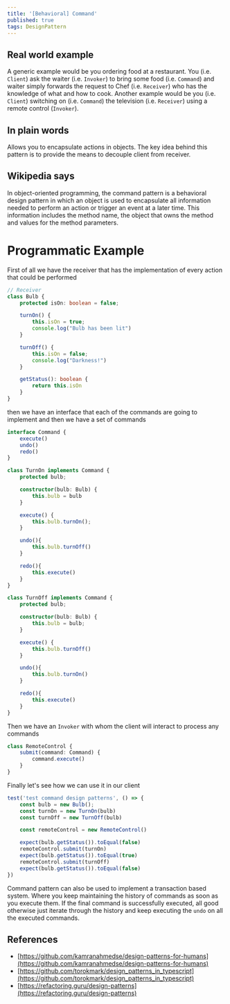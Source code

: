 ```yaml
---
title: '[Behavioral] Command'
published: true
tags: DesignPattern
---
```


## Real world example

A generic example would be you ordering food at a restaurant. You (i.e.
`Client`) ask the waiter (i.e. `Invoker`) to bring some food (i.e. `Command`) and
waiter simply forwards the request to Chef (i.e. `Receiver`) who has the
knowledge of what and how to cook. Another example would be you (i.e. `Client`)
switching on (i.e. `Command`) the television (i.e. `Receiver`) using a remote
control (`Invoker`).

## In plain words

Allows you to encapsulate actions in objects. The key idea behind this pattern
is to provide the means to decouple client from receiver.

## Wikipedia says

In object-oriented programming, the command pattern is a behavioral design
pattern in which an object is used to encapsulate all information needed to
perform an action or trigger an event at a later time. This information
includes the method name, the object that owns the method and values for the
method parameters.

# Programmatic Example

First of all we have the receiver that has the implementation of every action
that could be performed

```typescript
// Receiver
class Bulb {
    protected isOn: boolean = false;

    turnOn() {
        this.isOn = true;
        console.log("Bulb has been lit")
    }

    turnOff() {
        this.isOn = false;
        console.log("Darkness!")
    }

    getStatus(): boolean {
        return this.isOn
    }
}
```

then we have an interface that each of the commands are going to implement and
then we have a set of commands

```typescript
interface Command {
    execute()
    undo()
    redo()
}

class TurnOn implements Command {
    protected bulb;

    constructor(bulb: Bulb) {
        this.bulb = bulb
    }

    execute() {
        this.bulb.turnOn();
    }

    undo(){
        this.bulb.turnOff()
    }

    redo(){
        this.execute()
    }
}

class TurnOff implements Command {
    protected bulb;

    constructor(bulb: Bulb) {
        this.bulb = bulb;
    }

    execute() {
        this.bulb.turnOff()
    }

    undo(){
        this.bulb.turnOn()
    }

    redo(){
        this.execute()
    }
}
```

Then we have an `Invoker` with whom the client will interact to process any
commands

```typescript
class RemoteControl {
    submit(command: Command) {
        command.execute()
    }
}
```

Finally let's see how we can use it in our client

```typescript
test('test command design patterns', () => {
    const bulb = new Bulb();
    const turnOn = new TurnOn(bulb)
    const turnOff = new TurnOff(bulb)

    const remoteControl = new RemoteControl()

    expect(bulb.getStatus()).toEqual(false)
    remoteControl.submit(turnOn)
    expect(bulb.getStatus()).toEqual(true)
    remoteControl.submit(turnOff)
    expect(bulb.getStatus()).toEqual(false)
})
```

Command pattern can also be used to implement a transaction based system.
Where you keep maintaining the history of commands as soon as you execute
them. If the final command is successfully executed, all good otherwise just
iterate through the history and keep executing the `undo` on all the executed
commands.


## References

- [https://github.com/kamranahmedse/design-patterns-for-humans](https://github.com/kamranahmedse/design-patterns-for-humans)
- [https://github.com/torokmark/design_patterns_in_typescript](https://github.com/torokmark/design_patterns_in_typescript)
- [https://refactoring.guru/design-patterns](https://refactoring.guru/design-patterns)